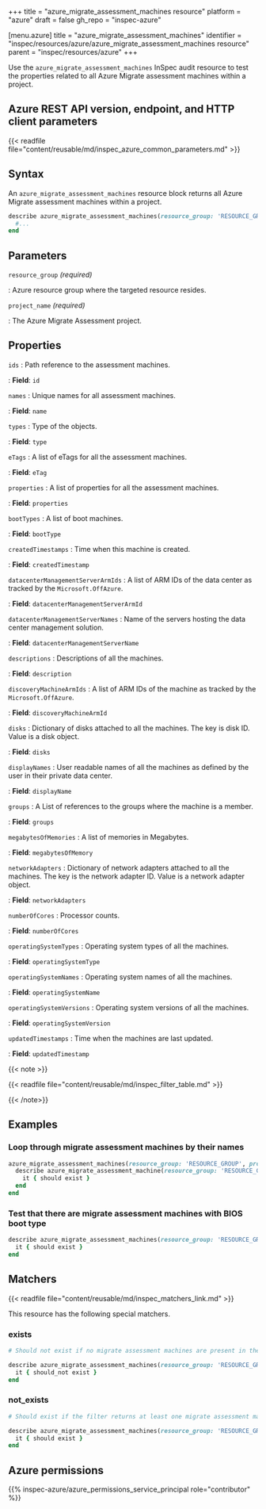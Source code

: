 +++
title = "azure_migrate_assessment_machines resource"
platform = "azure"
draft = false
gh_repo = "inspec-azure"

[menu.azure]
title = "azure_migrate_assessment_machines"
identifier = "inspec/resources/azure/azure_migrate_assessment_machines resource"
parent = "inspec/resources/azure"
+++

Use the `azure_migrate_assessment_machines` InSpec audit resource to test the properties related to all Azure Migrate assessment machines within a project.

## Azure REST API version, endpoint, and HTTP client parameters

{{< readfile file="content/reusable/md/inspec_azure_common_parameters.md" >}}

## Syntax

An `azure_migrate_assessment_machines` resource block returns all Azure Migrate assessment machines within a project.

```ruby
describe azure_migrate_assessment_machines(resource_group: 'RESOURCE_GROUP', project_name: 'MIGRATE_ASSESSMENT_PROJECT_NAME') do
  #...
end
```

## Parameters

`resource_group` _(required)_

: Azure resource group where the targeted resource resides.

`project_name` _(required)_

: The Azure Migrate Assessment project.

## Properties

`ids`
: Path reference to the assessment machines.

: **Field**: `id`

`names`
: Unique names for all assessment machines.

: **Field**: `name`

`types`
: Type of the objects.

: **Field**: `type`

`eTags`
: A list of eTags for all the assessment machines.

: **Field**: `eTag`

`properties`
: A list of properties for all the assessment machines.

: **Field**: `properties`

`bootTypes`
: A list of boot machines.

: **Field**: `bootType`

`createdTimestamps`
: Time when this machine is created.

: **Field**: `createdTimestamp`

`datacenterManagementServerArmIds`
: A list of ARM IDs of the data center as tracked by the `Microsoft.OffAzure`.

: **Field**: `datacenterManagementServerArmId`

`datacenterManagementServerNames`
: Name of the servers hosting the data center management solution.

: **Field**: `datacenterManagementServerName`

`descriptions`
: Descriptions of all the machines.

: **Field**: `description`

`discoveryMachineArmIds`
: A list of ARM IDs of the machine as tracked by the `Microsoft.OffAzure`.

: **Field**: `discoveryMachineArmId`

`disks`
: Dictionary of disks attached to all the machines. The key is disk ID. Value is a disk object.

: **Field**: `disks`

`displayNames`
: User readable names of all the machines as defined by the user in their private data center.

: **Field**: `displayName`

`groups`
: A List of references to the groups where the machine is a member.

: **Field**: `groups`

`megabytesOfMemories`
: A list of memories in Megabytes.

: **Field**: `megabytesOfMemory`

`networkAdapters`
: Dictionary of network adapters attached to all the machines. The key is the network adapter ID. Value is a network adapter object.

: **Field**: `networkAdapters`

`numberOfCores`
: Processor counts.

: **Field**: `numberOfCores`

`operatingSystemTypes`
: Operating system types of all the machines.

: **Field**: `operatingSystemType`

`operatingSystemNames`
: Operating system names of all the machines.

: **Field**: `operatingSystemName`

`operatingSystemVersions`
: Operating system versions of all the machines.

: **Field**: `operatingSystemVersion`

`updatedTimestamps`
: Time when the machines are last updated.

: **Field**: `updatedTimestamp`

{{< note >}}

{{< readfile file="content/reusable/md/inspec_filter_table.md" >}}

{{< /note>}}

## Examples

### Loop through migrate assessment machines by their names

```ruby
azure_migrate_assessment_machines(resource_group: 'RESOURCE_GROUP', project_name: 'MIGRATE_ASSESSMENT_PROJECT_NAME').names.each do |name|
  describe azure_migrate_assessment_machine(resource_group: 'RESOURCE_GROUP', project_name: 'MIGRATE_ASSESSMENT_PROJECT_NAME', group_name: 'MACHINE_GROUP_NAME', name: name) do
    it { should exist }
  end
end
```

### Test that there are migrate assessment machines with BIOS boot type

```ruby
describe azure_migrate_assessment_machines(resource_group: 'RESOURCE_GROUP', project_name: 'MIGRATE_ASSESSMENT_PROJECT_NAME').where(bootType: 'BIOS') do
  it { should exist }
end
```

## Matchers

{{< readfile file="content/reusable/md/inspec_matchers_link.md" >}}

This resource has the following special matchers.

### exists

```ruby
# Should not exist if no migrate assessment machines are present in the project and the resource group.

describe azure_migrate_assessment_machines(resource_group: 'RESOURCE_GROUP', project_name: 'MIGRATE_ASSESSMENT_PROJECT_NAME') do
  it { should_not exist }
end
```

### not_exists

```ruby
# Should exist if the filter returns at least one migrate assessment machine in the project and the resource group.

describe azure_migrate_assessment_machines(resource_group: 'RESOURCE_GROUP', project_name: 'MIGRATE_ASSESSMENT_PROJECT_NAME') do
  it { should exist }
end
```

## Azure permissions

{{% inspec-azure/azure_permissions_service_principal role="contributor" %}}
